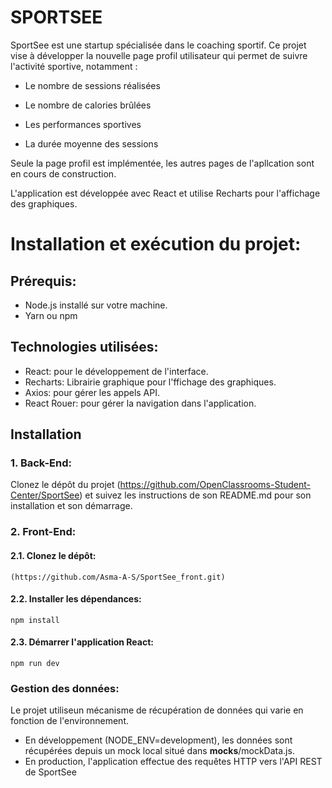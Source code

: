 # SPORTSEE

SportSee est une startup spécialisée dans le coaching sportif. Ce projet vise à développer la nouvelle page profil utilisateur qui permet de suivre l'activité sportive, notamment :

-   Le nombre de sessions réalisées

-   Le nombre de calories brûlées

-   Les performances sportives

-   La durée moyenne des sessions

Seule la page profil est implémentée, les autres pages de l'apllcation sont en cours de construction.

L'application est développée avec React et utilise Recharts pour l'affichage des graphiques.

# Installation et exécution du projet:

## Prérequis:

-   Node.js installé sur votre machine.
-   Yarn ou npm

## Technologies utilisées:

-   React: pour le développement de l'interface.
-   Recharts: Librairie graphique pour l'ffichage des graphiques.
-   Axios: pour gérer les appels API.
-   React Rouer: pour gérer la navigation dans l'application.

## Installation

### 1. Back-End:

Clonez le dépôt du projet (https://github.com/OpenClassrooms-Student-Center/SportSee) et suivez les instructions de son README.md pour son installation et son démarrage.

### 2. Front-End:

#### 2.1. Clonez le dépôt:

    (https://github.com/Asma-A-S/SportSee_front.git)

#### 2.2. Installer les dépendances:

    npm install

#### 2.3. Démarrer l'application React:

    npm run dev

### Gestion des données:

Le projet utiliseun mécanisme de récupération de données qui varie en fonction de l'environnement.

-   En développement (NODE_ENV=development), les données sont récupérées depuis un mock local situé dans **mocks**/mockData.js.
-   En production, l'application effectue des requêtes HTTP vers l'API REST de SportSee
